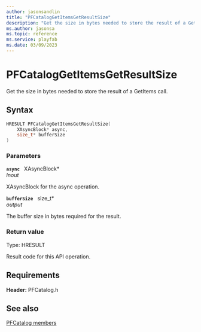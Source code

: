 ```yaml
---
author: jasonsandlin
title: "PFCatalogGetItemsGetResultSize"
description: "Get the size in bytes needed to store the result of a GetItems call."
ms.author: jasonsa
ms.topic: reference
ms.service: playfab
ms.date: 03/09/2023
---
```


# PFCatalogGetItemsGetResultSize  

Get the size in bytes needed to store the result of a GetItems call.  

## Syntax  
  
```cpp
HRESULT PFCatalogGetItemsGetResultSize(  
    XAsyncBlock* async,  
    size_t* bufferSize  
)  
```  
  
### Parameters  
  
**`async`** &nbsp; XAsyncBlock*  
*_Inout_*  
  
XAsyncBlock for the async operation.  
  
**`bufferSize`** &nbsp; size_t*  
*output*  
  
The buffer size in bytes required for the result.  
  
  
### Return value
Type: HRESULT
  
Result code for this API operation.
  
  
## Requirements  
  
**Header:** PFCatalog.h
  
## See also  
[PFCatalog members](../pfcatalog_members.md)  

  
  
